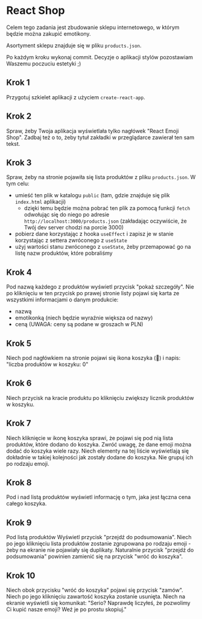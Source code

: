# React Shop

Celem tego zadania jest zbudowanie sklepu internetowego, w którym będzie można zakupić emotikony.

Asortyment sklepu znajduje się w pliku `products.json`.

Po każdym kroku wykonaj commit. Decyzje o aplikacji stylów pozostawiam Waszemu poczuciu estetyki ;)

## Krok 1

Przygotuj szkielet aplikacji z użyciem `create-react-app`.

## Krok 2

Spraw, żeby Twoja aplikacja wyświetlała tylko nagłówek "React Emoji Shop".
Zadbaj też o to, żeby tytuł zakładki w przeglądarce zawierał ten sam tekst.

## Krok 3

Spraw, żeby na stronie pojawiła się lista produktów z pliku `products.json`. W tym celu:

- umieść ten plik w katalogu `public` (tam, gdzie znajduje się plik `index.html` aplikacji)
  - dzięki temu będzie można pobrać ten plik za pomocą funkcji `fetch` odwołując się do
    niego po adresie `http://localhost:3000/products.json` (zakładając oczywiście, że Twój
    dev server chodzi na porcie 3000)
- pobierz dane korzystając z hooka `useEffect` i zapisz je w stanie korzystając z settera
  zwróconego z `useState`
- użyj wartości stanu zwróconego z `useState`, żeby przemapować go na listę nazw produktów,
  które pobraliśmy

## Krok 4

Pod nazwą każdego z produktów wyświetl przycisk "pokaż szczegóły".
Nie po kliknięciu w ten przycisk po prawej stronie listy pojawi się karta ze wszystkimi
informacjami o danym produkcie:

- nazwą
- emotikonką (niech będzie wyraźnie większa od nazwy)
- ceną (UWAGA: ceny są podane w groszach w PLN)

## Krok 5

Niech pod nagłówkiem na stronie pojawi się ikona koszyka (🛒) i napis: "liczba produktów w koszyku: 0"

## Krok 6

Niech przycisk na kracie produktu po kliknięciu zwiększy licznik produktów w koszyku.

## Krok 7

Niech kliknięcie w ikonę koszyka sprawi, że pojawi się pod nią lista produktów, które dodano do koszyka.
Zwróć uwagę, że dane emoji można dodać do koszyka wiele razy.
Niech elementy na tej liście wyświetlają się dokładnie w takiej kolejności jak zostały dodane do koszyka.
Nie grupuj ich po rodzaju emoji.

## Krok 8

Pod i nad listą produktów wyświetl informację o tym, jaka jest łączna cena całego koszyka.

## Krok 9

Pod listą produktów Wyświetl przycisk "przejdź do podsumowania".
Niech po jego kliknięciu lista produktów zostanie zgrupowana po rodzaju emoji - żeby na ekranie nie pojawiały się duplikaty.
Naturalnie przycisk "przejdź do podsumowania" powinien zamienić się na przycisk "wróć do koszyka".

## Krok 10

Niech obok przycisku "wróć do koszyka" pojawi się przycisk "zamów".
Niech po jego kliknięciu zawartość koszyka zostanie usunięta.
Niech na ekranie wyświetli się komunikat: "Serio? Naprawdę liczyłeś, że pozwolimy Ci kupić nasze emoji? Weź je po prostu skopiuj."
